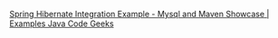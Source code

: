 
[Spring Hibernate Integration Example - Mysql and Maven Showcase | Examples Java Code Geeks](http://examples.javacodegeeks.com/enterprise-java/spring/jpaorm/spring-hibernate-mysql-and-maven-showcase/)
